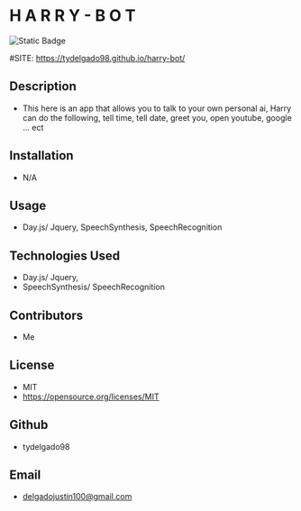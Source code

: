 # H A R R Y - B O T 
![Static Badge](https://img.shields.io/badge/:license-MIT-green)

  

  
#SITE: https://tydelgado98.github.io/harry-bot/
  



  ## Description
  - This here is an app that allows you to talk to your own personal ai, Harry can do the following, tell time, tell date, greet you, open youtube, google ... ect 
 

  

  

  

  ## Installation
  - N/A

  

  

  

  ## Usage
  - Day.js/ Jquery, SpeechSynthesis, SpeechRecognition

  

  

  

  ## Technologies Used
 - Day.js/ Jquery, 
 - SpeechSynthesis/ SpeechRecognition

  

  

  

  ## Contributors
  - Me

  

  

  

  ## License
  - MIT
  - https://opensource.org/licenses/MIT
  
   
  

  

  

  ## Github
  - tydelgado98

  

  

  

  ## Email
  - delgadojustin100@gmail.com
